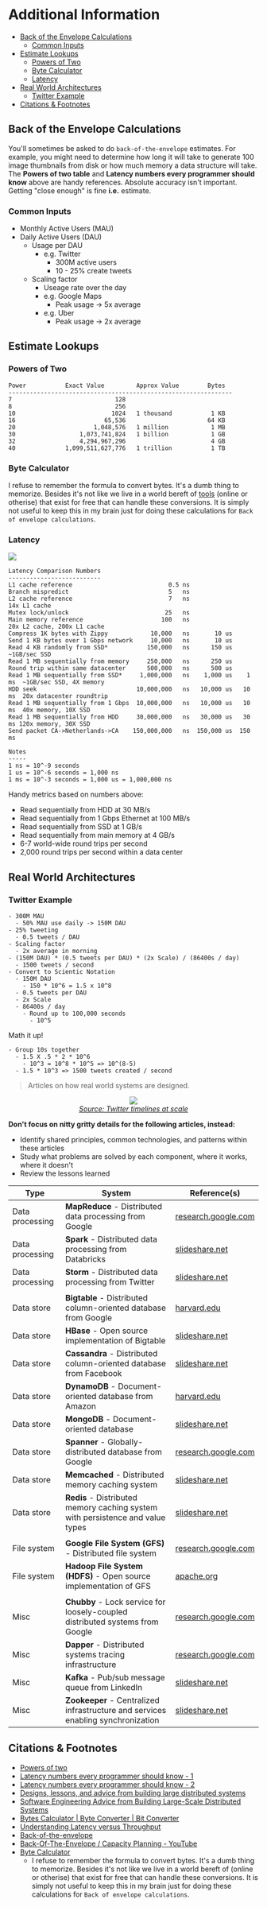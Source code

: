 <!-- # Back of envelope calculations

## Overview


## Examples
### Twitter
- 300M MAU
  - 50% MAU use daily -> 150M DAU
- 25% tweeting
  - 0.5 tweets / DAU
- Scaling factor
  - 2x average in morning
- (150M DAU) * (0.5 tweets per DAU) * (2x Scale) / (86400s / day)
  - 1500 tweets / second
- Convert to Scientic Notation
  - 150M DAU
    - 150 * 10^6 = 1.5 x 10^8
  - 0.5 tweets per DAU
  - 2x Scale
  - 86400s / day
    - Round up to 100,000 seconds
      - 10^5
- Math it up!
  - Group 10s together
    - 1.5 X .5 * 2 * 10^6
      - 10^3 = 10^8 * 10^5 => 10^(8-5)
    - 1.5 * 10^3 => 1500 tweets created / second

## Links
### Byte Calculator
I refuse to remember the formula to convert bytes. It's a dumb thing to memorize. Besides it's not like we live in a world bereft of [tools](https://calcuworld.com/business-calculators/bytes-calculator/) (online or otherise) that exist for free that can handle these conversions. It is simply not useful to keep this in my brain just for doing these calculations for `Back of envelope calculations`. 

### Articles & videos
- [Bytes Calculator | Byte Converter | Bit Converter](https://calcuworld.com/business-calculators/bytes-calculator/)
- [Understanding Latency versus Throughput](https://community.cadence.com/cadence_blogs_8/b/fv/posts/understanding-latency-vs-throughput)
- [Back-of-the-envelope](https://bytebytego.com/courses/system-design-interview/back-of-the-envelope-estimation)
- [Back-Of-The-Envelope / Capacity Planning - YouTube](https://www.youtube.com/watch?v=UC5xf8FbdJc)

-->

# Additional Information
- [Back of the Envelope Calculations](#back-of-the-envelope-calculations)
  - [Common Inputs](#common-inputs)
- [Estimate Lookups](#estimate-lookups)
  - [Powers of Two](#powers-of-two)
  - [Byte Calculator](#byte-calculator)
  - [Latency](#latency)
- [Real World Architectures](#real-world-architectures)
  - [Twitter Example](#twitter-example)
- [Citations \& Footnotes](#citations--footnotes)

## Back of the Envelope Calculations
You'll sometimes be asked to do `back-of-the-envelope` estimates. For example, you might need to determine how long it will take to generate 100 image thumbnails from disk or how much memory a data structure will take. The **Powers of two table** and **Latency numbers every programmer should know** above are handy references. Absolute accuracy isn't important. Getting "close enough" is fine **i.e.** estimate.

### Common Inputs
- Monthly Active Users (MAU)
- Daily Active Users (DAU)
  - Usage per DAU
    - e.g. Twitter
      - 300M active users
      - 10 - 25% create tweets
  - Scaling factor
    - Useage rate over the day
    - e.g. Google Maps
      - Peak usage -> 5x average
    - e.g. Uber
      - Peak usage -> 2x average

## Estimate Lookups

### Powers of Two
```
Power           Exact Value         Approx Value        Bytes
---------------------------------------------------------------
7                             128
8                             256
10                           1024   1 thousand           1 KB
16                         65,536                       64 KB
20                      1,048,576   1 million            1 MB
30                  1,073,741,824   1 billion            1 GB
32                  4,294,967,296                        4 GB
40              1,099,511,627,776   1 trillion           1 TB
```

### Byte Calculator
I refuse to remember the formula to convert bytes. It's a dumb thing to memorize. Besides it's not like we live in a world bereft of [tools](https://calcuworld.com/business-calculators/bytes-calculator/) (online or otherise) that exist for free that can handle these conversions. It is simply not useful to keep this in my brain just for doing these calculations for `Back of envelope calculations`. 

### Latency
![](https://camo.githubusercontent.com/77f72259e1eb58596b564d1ad823af1853bc60a3/687474703a2f2f692e696d6775722e636f6d2f6b307431652e706e67)

```
Latency Comparison Numbers
--------------------------
L1 cache reference                           0.5 ns
Branch mispredict                            5   ns
L2 cache reference                           7   ns                      14x L1 cache
Mutex lock/unlock                           25   ns
Main memory reference                      100   ns                      20x L2 cache, 200x L1 cache
Compress 1K bytes with Zippy            10,000   ns       10 us
Send 1 KB bytes over 1 Gbps network     10,000   ns       10 us
Read 4 KB randomly from SSD*           150,000   ns      150 us          ~1GB/sec SSD
Read 1 MB sequentially from memory     250,000   ns      250 us
Round trip within same datacenter      500,000   ns      500 us
Read 1 MB sequentially from SSD*     1,000,000   ns    1,000 us    1 ms  ~1GB/sec SSD, 4X memory
HDD seek                            10,000,000   ns   10,000 us   10 ms  20x datacenter roundtrip
Read 1 MB sequentially from 1 Gbps  10,000,000   ns   10,000 us   10 ms  40x memory, 10X SSD
Read 1 MB sequentially from HDD     30,000,000   ns   30,000 us   30 ms 120x memory, 30X SSD
Send packet CA->Netherlands->CA    150,000,000   ns  150,000 us  150 ms

Notes
-----
1 ns = 10^-9 seconds
1 us = 10^-6 seconds = 1,000 ns
1 ms = 10^-3 seconds = 1,000 us = 1,000,000 ns
```

Handy metrics based on numbers above:

* Read sequentially from HDD at 30 MB/s
* Read sequentially from 1 Gbps Ethernet at 100 MB/s
* Read sequentially from SSD at 1 GB/s
* Read sequentially from main memory at 4 GB/s
* 6-7 world-wide round trips per second
* 2,000 round trips per second within a data center

## Real World Architectures
### Twitter Example
```
- 300M MAU
  - 50% MAU use daily -> 150M DAU
- 25% tweeting
  - 0.5 tweets / DAU
- Scaling factor
  - 2x average in morning
- (150M DAU) * (0.5 tweets per DAU) * (2x Scale) / (86400s / day)
  - 1500 tweets / second
- Convert to Scientic Notation
  - 150M DAU
    - 150 * 10^6 = 1.5 x 10^8
  - 0.5 tweets per DAU
  - 2x Scale
  - 86400s / day
    - Round up to 100,000 seconds
      - 10^5
```

Math it up!
```
- Group 10s together
  - 1.5 X .5 * 2 * 10^6
    - 10^3 = 10^8 * 10^5 => 10^(8-5)
  - 1.5 * 10^3 => 1500 tweets created / second
```

> Articles on how real world systems are designed.

<p align="center">
  <img src="../_assets/basics/twitter-example.png">
  <br/>
  <i><a href=https://www.infoq.com/presentations/Twitter-Timeline-Scalability>Source: Twitter timelines at scale</a></i>
</p>

**Don't focus on nitty gritty details for the following articles, instead:**

* Identify shared principles, common technologies, and patterns within these articles
* Study what problems are solved by each component, where it works, where it doesn't
* Review the lessons learned

| Type            | System                                                                           | Reference(s)                                                                                                                                   |
| --------------- | -------------------------------------------------------------------------------- | ---------------------------------------------------------------------------------------------------------------------------------------------- |
| Data processing | **MapReduce** - Distributed data processing from Google                          | [research.google.com](http://static.googleusercontent.com/media/research.google.com/zh-CN/us/archive/mapreduce-osdi04.pdf)                     |
| Data processing | **Spark** - Distributed data processing from Databricks                          | [slideshare.net](http://www.slideshare.net/AGrishchenko/apache-spark-architecture)                                                             |
| Data processing | **Storm** - Distributed data processing from Twitter                             | [slideshare.net](http://www.slideshare.net/previa/storm-16094009)                                                                              |
|                 |                                                                                  |                                                                                                                                                |
| Data store      | **Bigtable** - Distributed column-oriented database from Google                  | [harvard.edu](http://www.read.seas.harvard.edu/~kohler/class/cs239-w08/chang06bigtable.pdf)                                                    |
| Data store      | **HBase** - Open source implementation of Bigtable                               | [slideshare.net](http://www.slideshare.net/alexbaranau/intro-to-hbase)                                                                         |
| Data store      | **Cassandra** - Distributed column-oriented database from Facebook               | [slideshare.net](http://www.slideshare.net/planetcassandra/cassandra-introduction-features-30103666)                                           |
| Data store      | **DynamoDB** - Document-oriented database from Amazon                            | [harvard.edu](http://www.read.seas.harvard.edu/~kohler/class/cs239-w08/decandia07dynamo.pdf)                                                   |
| Data store      | **MongoDB** - Document-oriented database                                         | [slideshare.net](http://www.slideshare.net/mdirolf/introduction-to-mongodb)                                                                    |
| Data store      | **Spanner** - Globally-distributed database from Google                          | [research.google.com](http://research.google.com/archive/spanner-osdi2012.pdf)                                                                 |
| Data store      | **Memcached** - Distributed memory caching system                                | [slideshare.net](http://www.slideshare.net/oemebamo/introduction-to-memcached)                                                                 |
| Data store      | **Redis** - Distributed memory caching system with persistence and value types   | [slideshare.net](http://www.slideshare.net/dvirsky/introduction-to-redis)                                                                      |
|                 |                                                                                  |                                                                                                                                                |
| File system     | **Google File System (GFS)** - Distributed file system                           | [research.google.com](http://static.googleusercontent.com/media/research.google.com/zh-CN/us/archive/gfs-sosp2003.pdf)                         |
| File system     | **Hadoop File System (HDFS)** - Open source implementation of GFS                | [apache.org](http://hadoop.apache.org/docs/stable/hadoop-project-dist/hadoop-hdfs/HdfsDesign.html)                                             |
|                 |                                                                                  |                                                                                                                                                |
| Misc            | **Chubby** - Lock service for loosely-coupled distributed systems from Google    | [research.google.com](http://static.googleusercontent.com/external_content/untrusted_dlcp/research.google.com/en/us/archive/chubby-osdi06.pdf) |
| Misc            | **Dapper** - Distributed systems tracing infrastructure                          | [research.google.com](http://static.googleusercontent.com/media/research.google.com/en//pubs/archive/36356.pdf)                                |
| Misc            | **Kafka** - Pub/sub message queue from LinkedIn                                  | [slideshare.net](http://www.slideshare.net/mumrah/kafka-talk-tri-hug)                                                                          |
| Misc            | **Zookeeper** - Centralized infrastructure and services enabling synchronization | [slideshare.net](http://www.slideshare.net/sauravhaloi/introduction-to-apache-zookeeper)                                                       |

## Citations & Footnotes
- [Powers of two](https://en.wikipedia.org/wiki/Power_of_two)
- [Latency numbers every programmer should know - 1](https://gist.github.com/jboner/2841832)
- [Latency numbers every programmer should know - 2](https://gist.github.com/hellerbarde/2843375)
- [Designs, lessons, and advice from building large distributed systems](http://www.cs.cornell.edu/projects/ladis2009/talks/dean-keynote-ladis2009.pdf)
- [Software Engineering Advice from Building Large-Scale Distributed Systems](https://static.googleusercontent.com/media/research.google.com/en//people/jeff/stanford-295-talk.pdf)
- [Bytes Calculator | Byte Converter | Bit Converter](https://calcuworld.com/business-calculators/bytes-calculator/)
- [Understanding Latency versus Throughput](https://community.cadence.com/cadence_blogs_8/b/fv/posts/understanding-latency-vs-throughput)
- [Back-of-the-envelope](https://bytebytego.com/courses/system-design-interview/back-of-the-envelope-estimation)
- [Back-Of-The-Envelope / Capacity Planning - YouTube](https://www.youtube.com/watch?v=UC5xf8FbdJc)
- [Byte Calculator](https://calcuworld.com/business-calculators/bytes-calculator/)
  - I refuse to remember the formula to convert bytes. It's a dumb thing to memorize. Besides it's not like we live in a world bereft of (online or otherise) that exist for free that can handle these conversions. It is simply not useful to keep this in my brain just for doing these calculations for `Back of envelope calculations`. 

